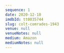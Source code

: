 ```yaml
---
sequence: 1
date: 2020-12-10
imdbId: tt0035744
slug: colt-comrades-1943
venue: null
venueNotes: null
medium: Amazon
mediumNotes: null
---
```



